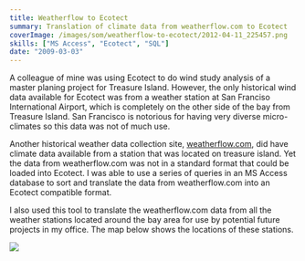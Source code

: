 ```yaml
---
title: Weatherflow to Ecotect
summary: Translation of climate data from weatherflow.com to Ecotect
coverImage: /images/som/weatherflow-to-ecotect/2012-04-11_225457.png
skills: ["MS Access", "Ecotect", "SQL"]
date: "2009-03-03"
---
```


A colleague of mine was using Ecotect to do wind study analysis of a master planing project for Treasure Island. However, the only historical wind data available for Ecotect was from a weather station at San Franciso International Airport, which is completely on the other side of the bay from Treasure Island. San Francisco is notorious for having very diverse micro-climates so this data was not of much use.

Another historical weather data collection site, [weatherflow.com](http://weatherflow.com), did have climate data available from a station that was located on treasure island. Yet the data from weatherflow.com was not in a standard format that could be loaded into Ecotect. I was able to use a series of queries in an MS Access database to sort and translate the data from weatherflow.com into an Ecotect compatible format.

I also used this tool to translate the weatherflow.com data from all the weather stations located around the bay area for use by potential future projects in my office. The map below shows the locations of these stations.

![](/images/som/weatherflow-to-ecotect/2012-04-11_225313.png)
